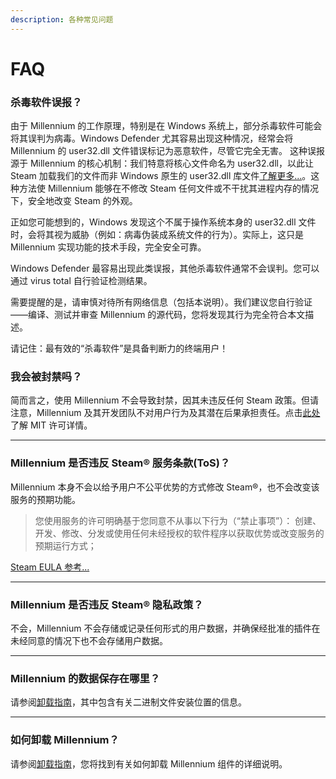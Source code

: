 ```yaml
---
description: 各种常见问题
---
```

# FAQ

### 杀毒软件误报？

由于 Millennium 的工作原理，特别是在 Windows 系统上，部分杀毒软件可能会将其误判为病毒。Windows Defender 尤其容易出现这种情况，经常会将 Millennium 的 user32.dll 文件错误标记为恶意软件，尽管它完全无害。
这种误报源于 Millennium 的核心机制：我们特意将核心文件命名为 user32.dll，以此让 Steam 加载我们的文件而非 Windows 原生的 user32.dll 库文件[了解更多...](https://en.wikipedia.org/wiki/Microsoft_Windows_library_files)。这种方法使 Millennium 能够在不修改 Steam 任何文件或不干扰其进程内存的情况下，安全地改变 Steam 的外观。

正如您可能想到的，Windows 发现这个不属于操作系统本身的 user32.dll 文件时，会将其视为威胁（例如：病毒伪装成系统文件的行为）。实际上，这只是 Millennium 实现功能的技术手段，完全安全可靠。

Windows Defender 最容易出现此类误报，其他杀毒软件通常不会误判。您可以通过 virus total 自行验证检测结果。

需要提醒的是，请审慎对待所有网络信息（包括本说明）。我们建议您自行验证——编译、测试并审查 Millennium 的源代码，您将发现其行为完全符合本文描述。

请记住：最有效的“杀毒软件”是具备判断力的终端用户！

### 我会被封禁吗？

简而言之，使用 Millennium 不会导致封禁，因其未违反任何 Steam 政策。但请注意，Millennium 及其开发团队不对用户行为及其潜在后果承担责任。点击[此处](https://github.com/SteamClientHomebrew/Millennium/blob/main/LICENSE)了解 MIT 许可详情。

---

### Millennium 是否违反 Steam® 服务条款(ToS)？

Millennium 本身不会以给予用户不公平优势的方式修改 Steam®，也不会改变该服务的预期功能。

> 您使用服务的许可明确基于您同意不从事以下行为（“禁止事项”）：
> 创建、开发、修改、分发或使用任何未经授权的软件程序以获取优势或改变服务的预期运行方式；

[Steam EULA 参考...](https://store.steampowered.com/eula/471710_eula_0#:~:text=Create%2C%20develop%2C%20modify%2C%20distribute%2C%20or%20use%20any%20unauthorized%20software%20programs%20to%20gain%20any%20advantage%20or%20alter%20the%20intended%20operation%20of%20the%20Services%3B)

---

### Millennium 是否违反 Steam® 隐私政策？

不会，Millennium 不会存储或记录任何形式的用户数据，并确保经批准的插件在未经同意的情况下也不会存储用户数据。

---

### Millennium 的数据保存在哪里？

请参阅[卸载指南](/users/uninstalling)，其中包含有关二进制文件安装位置的信息。

---

### 如何卸载 Millennium？

请参阅[卸载指南](/users/uninstalling)，您将找到有关如何卸载 Millennium 组件的详细说明。